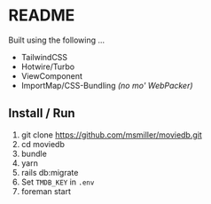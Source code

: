 # README

Built using the following ...

- TailwindCSS
- Hotwire/Turbo
- ViewComponent
- ImportMap/CSS-Bundling _(no mo' WebPacker)_

## Install / Run

1. git clone https://github.com/msmiller/moviedb.git
2. cd moviedb
3. bundle
4. yarn
5. rails db:migrate
6. Set `TMDB_KEY` in `.env`
7. foreman start
